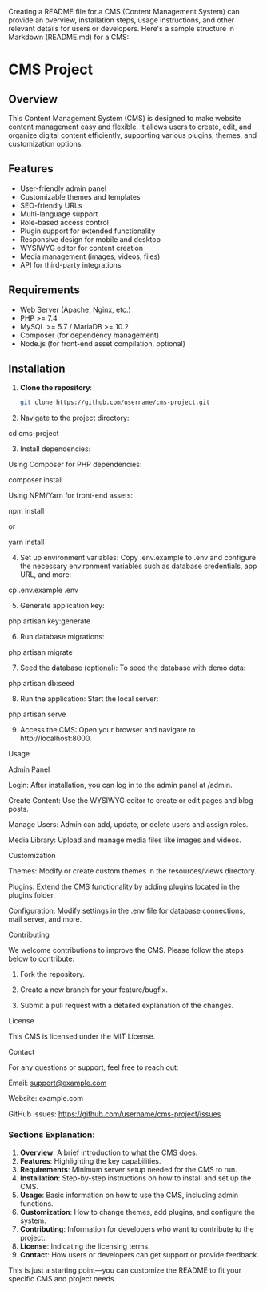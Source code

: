 Creating a README file for a CMS (Content Management System) can provide an overview, installation steps, usage instructions, and other relevant details for users or developers. Here's a sample structure in Markdown (README.md) for a CMS:

# CMS Project

## Overview

This Content Management System (CMS) is designed to make website content management easy and flexible. It allows users to create, edit, and organize digital content efficiently, supporting various plugins, themes, and customization options.

## Features

- User-friendly admin panel
- Customizable themes and templates
- SEO-friendly URLs
- Multi-language support
- Role-based access control
- Plugin support for extended functionality
- Responsive design for mobile and desktop
- WYSIWYG editor for content creation
- Media management (images, videos, files)
- API for third-party integrations

## Requirements

- Web Server (Apache, Nginx, etc.)
- PHP >= 7.4
- MySQL >= 5.7 / MariaDB >= 10.2
- Composer (for dependency management)
- Node.js (for front-end asset compilation, optional)

## Installation

1. **Clone the repository**:
   ```bash
   git clone https://github.com/username/cms-project.git

2. Navigate to the project directory:

cd cms-project


3. Install dependencies:

Using Composer for PHP dependencies:

composer install

Using NPM/Yarn for front-end assets:

npm install

or

yarn install



4. Set up environment variables: Copy .env.example to .env and configure the necessary environment variables such as database credentials, app URL, and more:

cp .env.example .env


5. Generate application key:

php artisan key:generate


6. Run database migrations:

php artisan migrate


7. Seed the database (optional): To seed the database with demo data:

php artisan db:seed


8. Run the application: Start the local server:

php artisan serve


9. Access the CMS: Open your browser and navigate to http://localhost:8000.



Usage

Admin Panel

Login: After installation, you can log in to the admin panel at /admin.

Create Content: Use the WYSIWYG editor to create or edit pages and blog posts.

Manage Users: Admin can add, update, or delete users and assign roles.

Media Library: Upload and manage media files like images and videos.


Customization

Themes: Modify or create custom themes in the resources/views directory.

Plugins: Extend the CMS functionality by adding plugins located in the plugins folder.

Configuration: Modify settings in the .env file for database connections, mail server, and more.


Contributing

We welcome contributions to improve the CMS. Please follow the steps below to contribute:

1. Fork the repository.


2. Create a new branch for your feature/bugfix.


3. Submit a pull request with a detailed explanation of the changes.



License

This CMS is licensed under the MIT License.

Contact

For any questions or support, feel free to reach out:

Email: support@example.com

Website: example.com

GitHub Issues: https://github.com/username/cms-project/issues


### Sections Explanation:

1. **Overview**: A brief introduction to what the CMS does.
2. **Features**: Highlighting the key capabilities.
3. **Requirements**: Minimum server setup needed for the CMS to run.
4. **Installation**: Step-by-step instructions on how to install and set up the CMS.
5. **Usage**: Basic information on how to use the CMS, including admin functions.
6. **Customization**: How to change themes, add plugins, and configure the system.
7. **Contributing**: Information for developers who want to contribute to the project.
8. **License**: Indicating the licensing terms.
9. **Contact**: How users or developers can get support or provide feedback. 

This is just a starting point—you can customize the README to fit your specific CMS and project needs.

